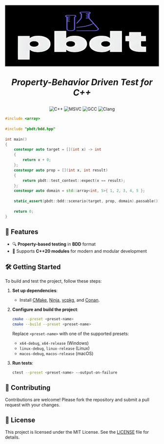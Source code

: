 <div align="center">
    <h1>
        <img src="banner.svg" alt="pbdt" width="800" height="200" />
        <p><i>Property-Behavior Driven Test for C++</i></p>
    </h1>

![C++](https://img.shields.io/badge/C++-23+-blue)
![MSVC](https://img.shields.io/badge/MSVC-19.37+-blue)
![GCC](https://img.shields.io/badge/GCC-14+-blue)
![Clang](https://img.shields.io/badge/Clang-19+-blue)
</div>

```cpp
#include <array>

#include "pbdt/bdd.hpp"

int main()
{
    constexpr auto target = [](int x) -> int
    {
        return x + 0;
    };
    constexpr auto prop = [](int x, int result)
    {
        return pbdt::test_context::expect(x == result);
    };
    constexpr auto domain = std::array<int, 5>{ 1, 2, 3, 4, 5 };

    static_assert(pbdt::bdd::scenario(target, prop, domain).passable());

    return 0;
}
```

## 🚀 Features
- 🔍 **Property-based testing** in **BDD** format
- 🧩 Supports **C++20 modules** for modern and modular development

## 🛠️ Getting Started

To build and test the project, follow these steps:

1. **Set up dependencies**:
    - Install [CMake](https://cmake.org/), [Ninja](https://ninja-build.org/), [vcpkg](https://github.com/microsoft/vcpkg), and [Conan](https://conan.io/).

2. **Configure and build the project**:
    ```bash
    cmake --preset <preset-name>
    cmake --build --preset <preset-name>
    ```

    Replace `<preset-name>` with one of the supported presets:
    - `x64-debug`, `x64-release` (Windows)
    - `linux-debug`, `linux-release` (Linux)
    - `macos-debug`, `macos-release` (macOS)

3. **Run tests**:
    ```bash
    ctest --preset <preset-name> --output-on-failure
    ```

## 🤝 Contributing

Contributions are welcome! Please fork the repository and submit a pull request with your changes.

## 📜 License

This project is licensed under the MIT License. See the [LICENSE](LICENSE) file for details.
